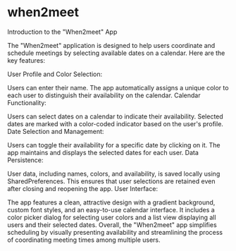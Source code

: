# when2meet
Introduction to the "When2meet" App

The "When2meet" application is designed to help users coordinate and schedule meetings by selecting available dates on a calendar. Here are the key features:

User Profile and Color Selection:

Users can enter their name.
The app automatically assigns a unique color to each user to distinguish their availability on the calendar.
Calendar Functionality:

Users can select dates on a calendar to indicate their availability.
Selected dates are marked with a color-coded indicator based on the user's profile.
Date Selection and Management:

Users can toggle their availability for a specific date by clicking on it.
The app maintains and displays the selected dates for each user.
Data Persistence:

User data, including names, colors, and availability, is saved locally using SharedPreferences.
This ensures that user selections are retained even after closing and reopening the app.
User Interface:

The app features a clean, attractive design with a gradient background, custom font styles, and an easy-to-use calendar interface.
It includes a color picker dialog for selecting user colors and a list view displaying all users and their selected dates.
Overall, the "When2meet" app simplifies scheduling by visually presenting availability and streamlining the process of coordinating meeting times among multiple users.


